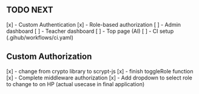 ## TODO NEXT

[x] - Custom Authentication
[x] - Role-based authorization
[ ] - Admin dashboard
[ ] - Teacher dashboard
[ ] - Top page (AI)
[ ] - CI setup (.gihub/workflows/ci.yaml)

## Custom Authorization
[x] - change from crypto library to scrypt-js
[x] - finish toggleRole function
[x] - Complete middleware authorization
[x] - Add dropdown to select role to change to on HP (actual usecase in final application)

